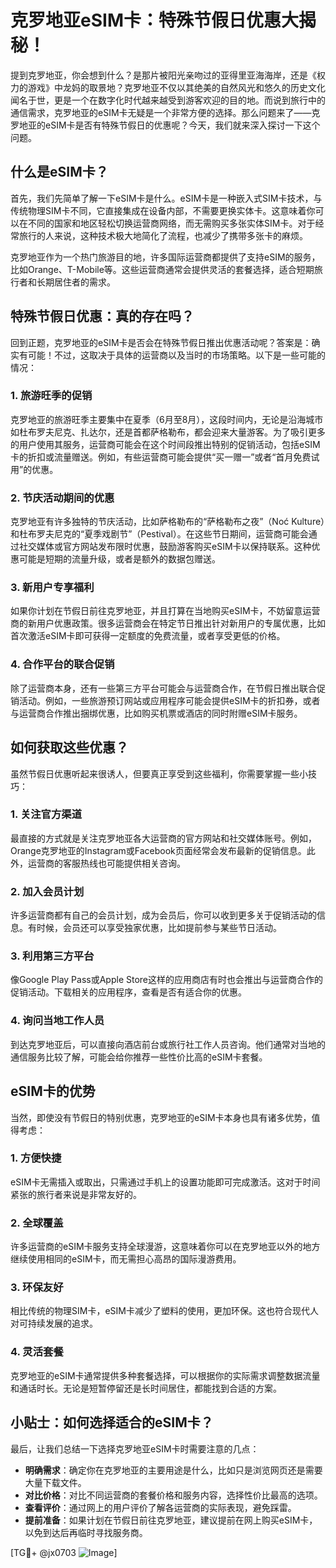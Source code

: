 # 克罗地亚eSIM卡：特殊节假日优惠大揭秘！

提到克罗地亚，你会想到什么？是那片被阳光亲吻过的亚得里亚海海岸，还是《权力的游戏》中龙妈的取景地？克罗地亚不仅以其绝美的自然风光和悠久的历史文化闻名于世，更是一个在数字化时代越来越受到游客欢迎的目的地。而说到旅行中的通信需求，克罗地亚的eSIM卡无疑是一个非常方便的选择。那么问题来了——克罗地亚的eSIM卡是否有特殊节假日的优惠呢？今天，我们就来深入探讨一下这个问题。

## 什么是eSIM卡？

首先，我们先简单了解一下eSIM卡是什么。eSIM卡是一种嵌入式SIM卡技术，与传统物理SIM卡不同，它直接集成在设备内部，不需要更换实体卡。这意味着你可以在不同的国家和地区轻松切换运营商网络，而无需购买多张实体SIM卡。对于经常旅行的人来说，这种技术极大地简化了流程，也减少了携带多张卡的麻烦。

克罗地亚作为一个热门旅游目的地，许多国际运营商都提供了支持eSIM的服务，比如Orange、T-Mobile等。这些运营商通常会提供灵活的套餐选择，适合短期旅行者和长期居住者的需求。

## 特殊节假日优惠：真的存在吗？

回到正题，克罗地亚的eSIM卡是否会在特殊节假日推出优惠活动呢？答案是：确实有可能！不过，这取决于具体的运营商以及当时的市场策略。以下是一些可能的情况：

### 1. **旅游旺季的促销**
克罗地亚的旅游旺季主要集中在夏季（6月至8月），这段时间内，无论是沿海城市如杜布罗夫尼克、扎达尔，还是首都萨格勒布，都会迎来大量游客。为了吸引更多的用户使用其服务，运营商可能会在这个时间段推出特别的促销活动，包括eSIM卡的折扣或流量赠送。例如，有些运营商可能会提供“买一赠一”或者“首月免费试用”的优惠。

### 2. **节庆活动期间的优惠**
克罗地亚有许多独特的节庆活动，比如萨格勒布的“萨格勒布之夜”（Noć Kulture）和杜布罗夫尼克的“夏季戏剧节”（Pestival）。在这些节日期间，运营商可能会通过社交媒体或官方网站发布限时优惠，鼓励游客购买eSIM卡以保持联系。这种优惠可能是短期的流量升级，或者是额外的数据包赠送。

### 3. **新用户专享福利**
如果你计划在节假日前往克罗地亚，并且打算在当地购买eSIM卡，不妨留意运营商的新用户优惠政策。很多运营商会在特定节日推出针对新用户的专属优惠，比如首次激活eSIM卡即可获得一定额度的免费流量，或者享受更低的价格。

### 4. **合作平台的联合促销**
除了运营商本身，还有一些第三方平台可能会与运营商合作，在节假日推出联合促销活动。例如，一些旅游预订网站或应用程序可能会提供eSIM卡的折扣券，或者与运营商合作推出捆绑优惠，比如购买机票或酒店的同时附赠eSIM卡服务。

## 如何获取这些优惠？

虽然节假日优惠听起来很诱人，但要真正享受到这些福利，你需要掌握一些小技巧：

### 1. **关注官方渠道**
最直接的方式就是关注克罗地亚各大运营商的官方网站和社交媒体账号。例如，Orange克罗地亚的Instagram或Facebook页面经常会发布最新的促销信息。此外，运营商的客服热线也可能提供相关咨询。

### 2. **加入会员计划**
许多运营商都有自己的会员计划，成为会员后，你可以收到更多关于促销活动的信息。有时候，会员还可以享受独家优惠，比如提前参与某些节日活动。

### 3. **利用第三方平台**
像Google Play Pass或Apple Store这样的应用商店有时也会推出与运营商合作的促销活动。下载相关的应用程序，查看是否有适合你的优惠。

### 4. **询问当地工作人员**
到达克罗地亚后，可以直接向酒店前台或旅行社工作人员咨询。他们通常对当地的通信服务比较了解，可能会给你推荐一些性价比高的eSIM卡套餐。

## eSIM卡的优势

当然，即使没有节假日的特别优惠，克罗地亚的eSIM卡本身也具有诸多优势，值得考虑：

### 1. **方便快捷**
eSIM卡无需插入或取出，只需通过手机上的设置功能即可完成激活。这对于时间紧张的旅行者来说是非常友好的。

### 2. **全球覆盖**
许多运营商的eSIM卡服务支持全球漫游，这意味着你可以在克罗地亚以外的地方继续使用相同的eSIM卡，而无需担心高昂的国际漫游费用。

### 3. **环保友好**
相比传统的物理SIM卡，eSIM卡减少了塑料的使用，更加环保。这也符合现代人对可持续发展的追求。

### 4. **灵活套餐**
克罗地亚的eSIM卡通常提供多种套餐选择，可以根据你的实际需求调整数据流量和通话时长。无论是短暂停留还是长时间居住，都能找到合适的方案。

## 小贴士：如何选择适合的eSIM卡？

最后，让我们总结一下选择克罗地亚eSIM卡时需要注意的几点：

- **明确需求**：确定你在克罗地亚的主要用途是什么，比如只是浏览网页还是需要大量下载文件。
- **对比价格**：对比不同运营商的套餐价格和服务内容，选择性价比最高的选项。
- **查看评价**：通过网上的用户评价了解各运营商的实际表现，避免踩雷。
- **提前准备**：如果计划在节假日前往克罗地亚，建议提前在网上购买eSIM卡，以免到达后再临时寻找服务商。

[TG💪+ @jx0703 ![Image](https://github.com/user-attachments/assets/dbca1d08-cadb-493c-b0ec-ad6f7a83f270)]